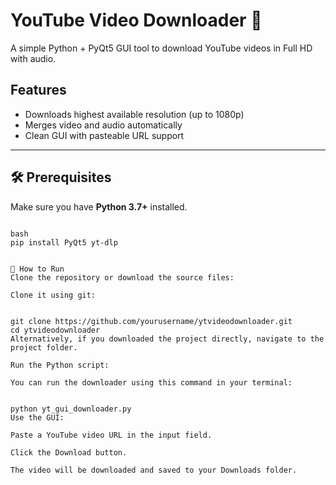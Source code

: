 # YouTube Video Downloader 🎥

A simple Python + PyQt5 GUI tool to download YouTube videos in Full HD with audio.

## Features
- Downloads highest available resolution (up to 1080p)
- Merges video and audio automatically
- Clean GUI with pasteable URL support

---

## 🛠️ Prerequisites

Make sure you have **Python 3.7+** installed.

```Install the required dependencies:

bash
pip install PyQt5 yt-dlp


🚀 How to Run
Clone the repository or download the source files:

Clone it using git:


git clone https://github.com/yourusername/ytvideodownloader.git
cd ytvideodownloader
Alternatively, if you downloaded the project directly, navigate to the project folder.

Run the Python script:

You can run the downloader using this command in your terminal:


python yt_gui_downloader.py
Use the GUI:

Paste a YouTube video URL in the input field.

Click the Download button.

The video will be downloaded and saved to your Downloads folder.

